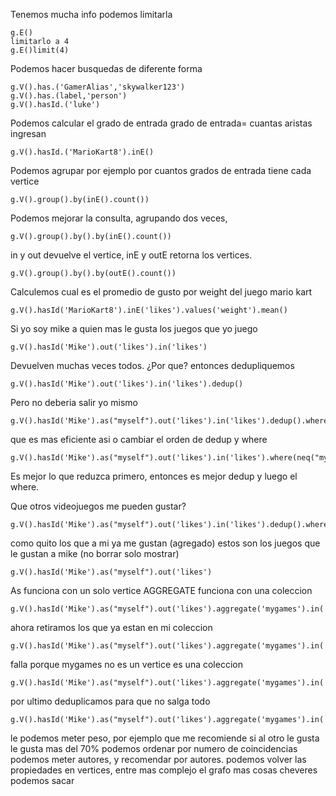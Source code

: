 Tenemos mucha info podemos limitarla
```
g.E()
limitarlo a 4
g.E()limit(4)
```

Podemos hacer busquedas de diferente forma
```
g.V().has.('GamerAlias','skywalker123')
g.V().has.(label,'person')
g.V().hasId.('luke')
```
Podemos calcular el grado de entrada
grado de entrada= cuantas aristas ingresan
```
g.V().hasId.('MarioKart8').inE()
```

Podemos agrupar por ejemplo por cuantos grados de entrada tiene cada vertice
```
g.V().group().by(inE().count())
```

Podemos mejorar la consulta, agrupando dos veces, 
```
g.V().group().by().by(inE().count())
```

in y out devuelve el vertice, inE y outE retorna los vertices.
```
g.V().group().by().by(outE().count())
```


Calculemos cual es el promedio de gusto por weight del juego mario kart
```
g.V().hasId('MarioKart8').inE('likes').values('weight').mean()
```


Si yo soy mike a quien mas le gusta los juegos que yo juego
```
g.V().hasId('Mike').out('likes').in('likes')
```

Devuelven muchas veces todos. ¿Por que?
entonces dedupliquemos
```
g.V().hasId('Mike').out('likes').in('likes').dedup()
```

Pero no deberia salir yo mismo
```
g.V().hasId('Mike').as("myself").out('likes').in('likes').dedup().where(neq("myself"))
```

que es mas eficiente asi o cambiar el orden de dedup y where
```
g.V().hasId('Mike').as("myself").out('likes').in('likes').where(neq("myself")).dedup()
```

Es mejor lo que reduzca primero, entonces es mejor dedup y luego el where.


Que otros videojuegos me pueden gustar?
```
g.V().hasId('Mike').as("myself").out('likes').in('likes').dedup().where(neq("myself")).out('likes')
```

como quito los que a mi ya me gustan (agregado)
estos son los juegos que le gustan a mike (no borrar solo mostrar)
```
g.V().hasId('Mike').as("myself").out('likes')
```

As funciona con un solo vertice AGGREGATE funciona con una coleccion
```
g.V().hasId('Mike').as("myself").out('likes').aggregate('mygames').in('likes').dedup().where(neq("myself")).out('likes')
```

ahora retiramos los que ya estan en mi coleccion
```
g.V().hasId('Mike').as("myself").out('likes').aggregate('mygames').in('likes').dedup().where(neq("myself")).out('likes').where(neq('mygames'))
```

falla porque mygames no es un vertice es una coleccion
```
g.V().hasId('Mike').as("myself").out('likes').aggregate('mygames').in('likes').dedup().where(neq("myself")).out('likes').where(without('mygames'))
```

por ultimo deduplicamos para que no salga todo
```
g.V().hasId('Mike').as("myself").out('likes').aggregate('mygames').in('likes').dedup().where(neq("myself")).out('likes').dedup().where(without('mygames'))
```

le podemos meter peso, por ejemplo que me recomiende si al otro le gusta le gusta mas del 70%
podemos ordenar por numero de coincidencias
podemos meter autores, y recomendar por autores.
podemos volver las propiedades en vertices, 
entre mas complejo el grafo mas cosas cheveres podemos sacar
